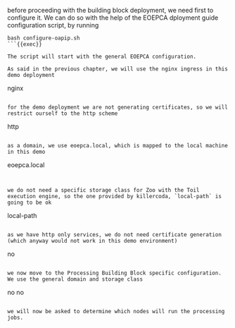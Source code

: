 before proceeding with the building block deployment, we need first to configure it. We can do so with the help of the EOEPCA dployment guide configuration script, by running

```
bash configure-oapip.sh
```{{exec}}

The script will start with the general EOEPCA configuration.

As said in the previous chapter, we will use the nginx ingress in this demo deployment

```
nginx
```{{exec}}

for the demo deployment we are not generating certificates, so we will restrict ourself to the http scheme

```
http
```{{exec}}

as a domain, we use eoepca.local, which is mapped to the local machine in this demo

```
eoepca.local
```{{exec}}


we do not need a specific storage class for Zoo with the Toil execution engine, so the one provided by killercoda, `local-path` is going to be ok

```
local-path
```{{exec}}

as we have http only services, we do not need certificate generation (which anyway would not work in this demo environment)

```
no
```{{exec}}

we now move to the Processing Building Block specific configuration. We use the general domain and storage class

```
no
no
```{{exec}}

we will now be asked to determine which nodes will run the processing jobs.
